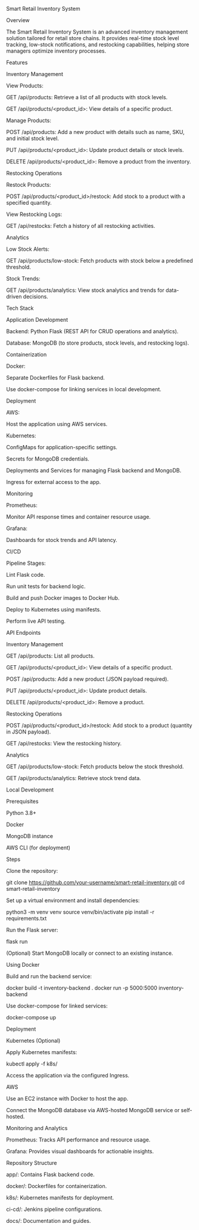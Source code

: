 Smart Retail Inventory System

Overview

The Smart Retail Inventory System is an advanced inventory management solution tailored for retail store chains. It provides real-time stock level tracking, low-stock notifications, and restocking capabilities, helping store managers optimize inventory processes.

Features

Inventory Management

View Products:

GET /api/products: Retrieve a list of all products with stock levels.

GET /api/products/<product_id>: View details of a specific product.

Manage Products:

POST /api/products: Add a new product with details such as name, SKU, and initial stock level.

PUT /api/products/<product_id>: Update product details or stock levels.

DELETE /api/products/<product_id>: Remove a product from the inventory.

Restocking Operations

Restock Products:

POST /api/products/<product_id>/restock: Add stock to a product with a specified quantity.

View Restocking Logs:

GET /api/restocks: Fetch a history of all restocking activities.

Analytics

Low Stock Alerts:

GET /api/products/low-stock: Fetch products with stock below a predefined threshold.

Stock Trends:

GET /api/products/analytics: View stock analytics and trends for data-driven decisions.

Tech Stack

Application Development

Backend: Python Flask (REST API for CRUD operations and analytics).

Database: MongoDB (to store products, stock levels, and restocking logs).

Containerization

Docker:

Separate Dockerfiles for Flask backend.

Use docker-compose for linking services in local development.

Deployment

AWS:

Host the application using AWS services.

Kubernetes:

ConfigMaps for application-specific settings.

Secrets for MongoDB credentials.

Deployments and Services for managing Flask backend and MongoDB.

Ingress for external access to the app.

Monitoring

Prometheus:

Monitor API response times and container resource usage.

Grafana:

Dashboards for stock trends and API latency.

CI/CD

Pipeline Stages:

Lint Flask code.

Run unit tests for backend logic.

Build and push Docker images to Docker Hub.

Deploy to Kubernetes using manifests.

Perform live API testing.

API Endpoints

Inventory Management

GET /api/products: List all products.

GET /api/products/<product_id>: View details of a specific product.

POST /api/products: Add a new product (JSON payload required).

PUT /api/products/<product_id>: Update product details.

DELETE /api/products/<product_id>: Remove a product.

Restocking Operations

POST /api/products/<product_id>/restock: Add stock to a product (quantity in JSON payload).

GET /api/restocks: View the restocking history.

Analytics

GET /api/products/low-stock: Fetch products below the stock threshold.

GET /api/products/analytics: Retrieve stock trend data.

Local Development

Prerequisites

Python 3.8+

Docker

MongoDB instance

AWS CLI (for deployment)

Steps

Clone the repository:

git clone https://github.com/your-username/smart-retail-inventory.git
cd smart-retail-inventory

Set up a virtual environment and install dependencies:

python3 -m venv venv
source venv/bin/activate
pip install -r requirements.txt

Run the Flask server:

flask run

(Optional) Start MongoDB locally or connect to an existing instance.

Using Docker

Build and run the backend service:

docker build -t inventory-backend .
docker run -p 5000:5000 inventory-backend

Use docker-compose for linked services:

docker-compose up

Deployment

Kubernetes (Optional)

Apply Kubernetes manifests:

kubectl apply -f k8s/

Access the application via the configured Ingress.

AWS

Use an EC2 instance with Docker to host the app.

Connect the MongoDB database via AWS-hosted MongoDB service or self-hosted.

Monitoring and Analytics

Prometheus: Tracks API performance and resource usage.

Grafana: Provides visual dashboards for actionable insights.

Repository Structure

app/: Contains Flask backend code.

docker/: Dockerfiles for containerization.

k8s/: Kubernetes manifests for deployment.

ci-cd/: Jenkins pipeline configurations.

docs/: Documentation and guides.
